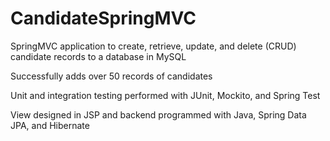 # CandidateSpringMVC

SpringMVC application to create, retrieve, update, and delete (CRUD) candidate records to a database in MySQL

Successfully adds over 50 records of candidates

Unit and integration testing performed with JUnit, Mockito, and Spring Test

View designed in JSP and backend programmed with Java, Spring Data JPA, and Hibernate
